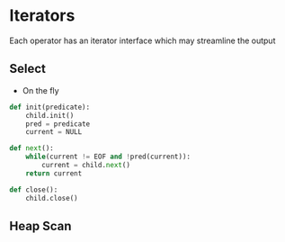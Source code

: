 #  Iterators

Each operator has an iterator interface which may streamline the output

## Select

* On the fly
```python
def init(predicate):
    child.init()
    pred = predicate
    current = NULL

def next():
    while(current != EOF and !pred(current)):
        current = child.next()
    return current

def close():
    child.close()
```

## Heap Scan
